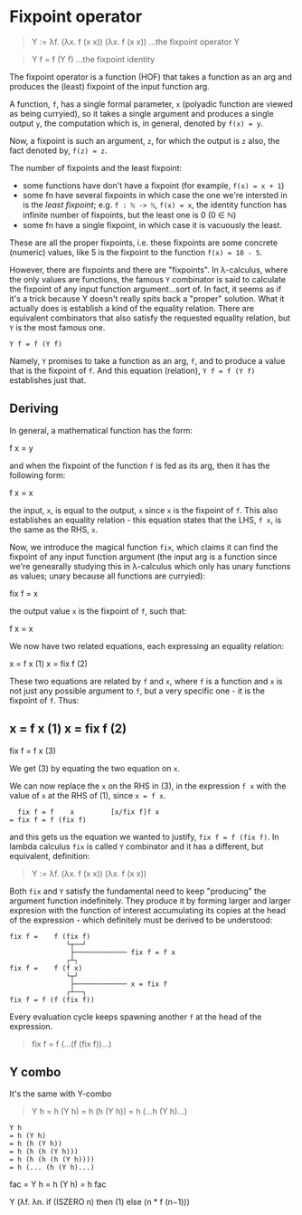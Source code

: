 # Fixpoint operator


> Y := λf. (λx. f (x x)) (λx. f (x x))    ...the fixpoint operator Y

> Y f = f (Y f)                           ...the fixpoint identity

The fixpoint operator is a function (HOF) that takes a function as an arg and produces the (least) fixpoint of the input function arg.

A function, `f`, has a single formal parameter, `x` (polyadic function are viewed as being curryied), so it takes a single argument and produces a single output `y`, the computation which is, in general, denoted by `f(x) = y`. 

Now, a fixpoint is such an argument, `z`, for which the output is `z` also, the fact denoted by, `f(z) = z`.

The number of fixpoints and the least fixpoint:
* some functions have don't have a fixpoint (for example, `f(x) = x + 1`)
* some fn have several fixpoints in which case the one we're intersted in is the *least fixpoint*; e.g. `f : ℕ -> ℕ`, `f(x) = x`, the identity function has infinite number of fixpoints, but the least one is 0 (0 ∈ ℕ)
* some fn have a single fixpoint, in which case it is vacuously the least.

These are all the proper fixpoints, i.e. these fixpoints are some concrete (numeric) values, like 5 is the fixpoint to the function `f(x) = 10 - 5`.

However, there are fixpoints and there are "fixpoints". In λ-calculus, where the only values are functions, the famous `Y` combinator is said to calculate the fixpoint of any input function argument...sort of. In fact, it seems as if it's a trick because Y doesn't really spits back a "proper" solution. What it actually does is establish a kind of the equality relation. There are equivalent combinators that also satisfy the requested equality relation, but `Y` is the most famous one.

`Y f = f (Y f)`

Namely, `Y` promises to take a function as an arg, `f`, and to produce a value that is the fixpoint of `f`. And this equation (relation), `Y f = f (Y f)` establishes just that.

## Deriving

In general, a mathematical function has the form:

f x = y

and when the fixpoint of the function `f` is fed as its arg, then it has the following form:

f x = x

the input, `x`, is equal to the output, `x` since `x` is the fixpoint of `f`. This also establishes an equality relation - this equation states that the LHS, `f x`, is the same as the RHS, `x`.

Now, we introduce the magical function `fix`, which claims it can find the fixpoint of any input function argument (the input arg is a function since we're genearally studying this in λ-calculus which only has unary functions as values; unary because all functions are curryied):

fix f = x

the output value `x` is the fixpoint of `f`, such that:

f x = x

We now have two related equations, each expressing an equality relation:

x = f x     (1)
x = fix f   (2)

These two equations are related by `f` and `x`, where `f` is a function and `x` is not just any possible argument to `f`, but a very specific one - it is the fixpoint of `f`. Thus:

x = f x            (1)
x = fix f          (2)
----------------------
fix f = f x        (3)

We get (3) by equating the two equation on `x`.

We can now replace the `x` on the RHS in (3), in the expression `f x` with the value of `x` at the RHS of (1), since `x = f x`.

```
  fix f = f    x         [x/fix f]f x
= fix f = f (fix f)
```

and this gets us the equation we wanted to justify, `fix f = f (fix f)`. In lambda calculus `fix` is called `Y` combinator and it has a different, but equivalent, definition:

> Y := λf. (λx. f (x x)) (λx. f (x x))

Both `fix` and `Y` satisfy the fundamental need to keep "producing" the argument function indefinitely. They produce it by forming larger and larger expresion with the function of interest accumulating its copies at the head of the expression - which definitely must be derived to be understood:

```
fix f =    f (fix f)
              └┬──┘
               ├───────────── fix f = f x
              ┌┴┐
fix f =    f (f x)
              └┬┘
               ├───────────── x = fix f
              ┌┴──┐
fix f = f (f (fix f))
```

Every evaluation cycle keeps spawning another `f` at the head of the expression.

> fix f = f (...(f (fix f))...)




## Y combo

It's the same with Y-combo

> Y h = h (Y h) = h (h (Y h)) = h (...h (Y h)...)


```
Y h
= h (Y h)
= h (h (Y h))
= h (h (h (Y h)))
= h (h (h (h (Y h))))
= h (... (h (Y h)...)
```


fac = Y h = h (Y h) = h fac

Y (λf. λn. if (ISZERO n) then (1) else (n * f (n−1)))
